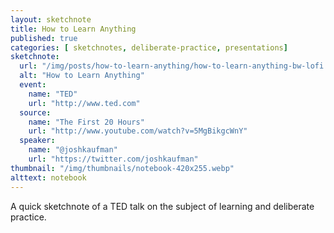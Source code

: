 ```yaml
---
layout: sketchnote
title: How to Learn Anything
published: true
categories: [ sketchnotes, deliberate-practice, presentations]
sketchnote:
  url: "/img/posts/how-to-learn-anything/how-to-learn-anything-bw-lofi.webp"
  alt: "How to Learn Anything"
  event:
    name: "TED"
    url: "http://www.ted.com"
  source:
    name: "The First 20 Hours"
    url: "http://www.youtube.com/watch?v=5MgBikgcWnY"
  speaker:
    name: "@joshkaufman"
    url: "https://twitter.com/joshkaufman"
thumbnail: "/img/thumbnails/notebook-420x255.webp"
alttext: notebook
---
```


A quick sketchnote of a TED talk on the subject of learning and deliberate practice.

